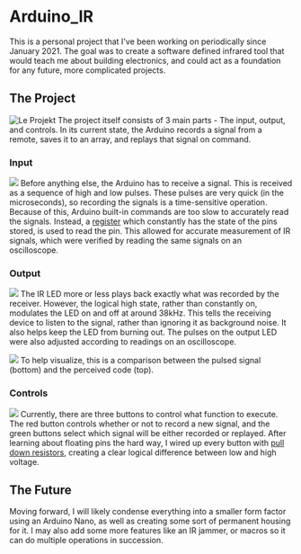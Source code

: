 # Arduino_IR

This is a personal project that I've been working on periodically since January 2021. The goal was to create a software defined infrared tool that would teach me about building electronics, and could act as a foundation for any future, more complicated projects. 

## The Project
![Le Projekt](https://cdn.discordapp.com/attachments/522123076037640197/832021320748630027/image0.jpg)
The project itself consists of 3 main parts - The input, output, and controls. In its current state, the Arduino records a signal from a remote, saves it to an array, and replays that signal on command. 

### Input
![](https://cdn.discordapp.com/attachments/522123076037640197/832021324024905758/image2.jpg)
Before anything else, the Arduino has to receive a signal. This is received as a sequence of high and low pulses. These pulses are very quick (in the microseconds), so recording the signals is a time-sensitive operation. Because of this, Arduino built-in commands are too slow to accurately read the signals. Instead, a [register](https://www.arduino.cc/en/Reference/PortManipulation) which constantly has the state of the pins stored, is used to read the pin. This allowed for accurate measurement of IR signals, which were verified by reading the same signals on an oscilloscope.

### Output
![](https://cdn.discordapp.com/attachments/522123076037640197/832021323633917972/image1.jpg)
The IR LED more or less plays back exactly what was recorded by the receiver. However, the logical high state, rather than constantly on, modulates the LED on and off at around 38kHz. This tells the receiving device to listen to the signal, rather than ignoring it as background noise. It also helps keep the LED from burning out. The pulses on the output LED were also adjusted according to readings on an oscilloscope.

![](https://cdn.discordapp.com/attachments/522123076037640197/832369302040477796/image0.jpg)
To help visualize, this is a comparison between the pulsed signal (bottom) and the perceived code (top).

### Controls
![](https://cdn.discordapp.com/attachments/522123076037640197/832021324452462642/image3.jpg)
Currently, there are three buttons to control what function to execute. The red button controls whether or not to record a new signal, and the green buttons select which signal will be either recorded or replayed. After learning about floating pins the hard way, I wired up every button with [pull down resistors](https://en.wikipedia.org/wiki/Pull-up_resistor), creating a clear logical difference between low and high voltage. 

## The Future
Moving forward, I will likely condense everything into a smaller form factor using an Arduino Nano, as well as creating some sort of permanent housing for it. I may also add some more features like an IR jammer, or macros so it can do multiple operations in succession.
